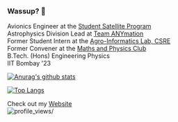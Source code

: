 ### Wassup? 👋

<!--
**aravindbharathi/aravindbharathi** is a ✨ _special_ ✨ repository because its `README.md` (this file) appears on your GitHub profile.

Here are some ideas to get you started:

- 🔭 I’m currently working on ...
- 🌱 I’m currently learning ...
- 👯 I’m looking to collaborate on ...
- 🤔 I’m looking for help with ...
- 💬 Ask me about ...
- 📫 How to reach me: ...
- 😄 Pronouns: ...
- ⚡ Fun fact: ...
-->

Avionics Engineer at the [Student Satellite Program](https://www.aero.iitb.ac.in/satlab/index.php)<br>
Astrophysics Division Lead at [Team ANYmation](https://www.insti.app/org/krittika)<br>
Former Student Intern at the [Agro-Informatics Lab, CSRE](http://www.csre.iitb.ac.in/adi/agrolab.htm)<br>
Former Convener at the [Maths and Physics Club](http://mnp-club.github.io/)<br>
B.Tech. (Hons) Engineering Physics<br>
IIT Bombay '23

[![Anurag's github stats](https://github-readme-stats.vercel.app/api?username=aravindbharathi&count_private=true&theme=radical)](https://github.com/anuraghazra/github-readme-stats)

[![Top Langs](https://github-readme-stats.vercel.app/api/top-langs/?username=aravindbharathi&hide=scss&layout=compact&langs_count=6)](https://github.com/anuraghazra/github-readme-stats)

Check out my [Website](https://aravindbharathi.github.io/)<br> <img src="https://komarev.com/ghpvc/?username=aravindbharathi" alt=profile_views/>
<!--And add me on [Linkedin](https://www.linkedin.com/in/aravind-bharathi/)-->
<!--
<script type="text/javascript" src="https://platform.linkedin.com/badges/js/profile.js" async defer></script>
<div class="LI-profile-badge"  data-version="v1" data-size="medium" data-locale="en_US" data-type="horizontal" data-theme="dark" data-vanity="aravind-bharathi"><a class="LI-simple-link" href='https://in.linkedin.com/in/aravind-bharathi?trk=profile-badge'>Aravind Bharathi</a></div>
-->

